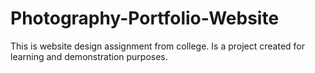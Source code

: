 # Photography-Portfolio-Website
This is website design assignment from college. Is a project created for learning and demonstration purposes. 
